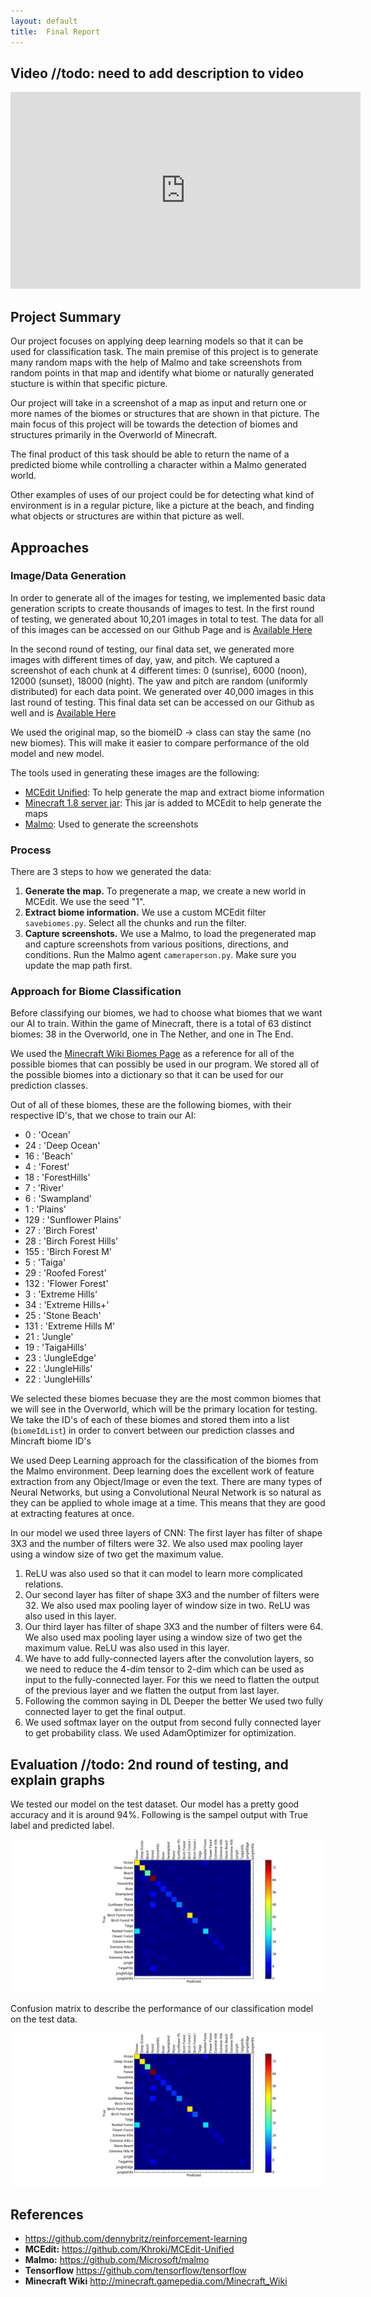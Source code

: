 ```yaml
---
layout: default
title:  Final Report
---
```


## Video //todo: need to add description to video

<iframe width="560" height="315" src="https://www.youtube.com/embed/iJBFe0ALHdc" frameborder="0" allowfullscreen></iframe>

## Project Summary

Our project focuses on applying deep learning models so that it can be used for classification task. The main premise of this project is to generate many random maps with the help of Malmo and take screenshots from random points in that map and identify what biome or naturally generated stucture is within that specific picture.

Our project will take in a screenshot of a map as input and return one or more names of the biomes or structures that are shown in that picture. The main focus of this project will be towards the detection of biomes and structures primarily in the Overworld of Minecraft. 

The final product of this task should be able to return the name of a predicted biome while controlling a character within a Malmo generated world.

Other examples of uses of our project could be for detecting what kind of environment is in a regular picture, like a picture at the beach, and finding what objects or structures are within that picture as well.


## Approaches

### Image/Data Generation
In order to generate all of the images for testing, we implemented basic data generation scripts to create thousands of images to test. In the first round of testing, we generated about 10,201 images in total to test. The data for all of this images can be accessed on our Github Page and is [Available Here](https://github.com/anahitab/A-Deep-Learning-Model-to-predict-frames-from-Malmo-Env-in-real-time/releases)

In the second round of testing, our final data set, we generated more images with different times of day, yaw, and pitch. We captured a screenshot of each chunk at 4 different times: 0 (sunrise), 6000 (noon), 12000 (sunset), 18000 (night). The yaw and pitch are random (uniformly distributed) for each data point. We generated over 40,000 images in this last round of testing. This final data set can be accessed on our Github as well and is [Available Here](https://github.com/anahitab/A-Deep-Learning-Model-to-predict-frames-from-Malmo-Env-in-real-time/releases/tag/v1.0.0)

We used the original map, so the biomeID -> class can stay the same (no new biomes). This will make it easier to compare performance of the old model and new model.

The tools used in generating these images are the following: 

* [MCEdit Unified](https://github.com/Khroki/MCEdit-Unified): To help generate the map and extract biome information
* [Minecraft 1.8 server jar](https://s3.amazonaws.com/Minecraft.Download/versions/1.8/minecraft_server.1.8.jar): This jar is added to MCEdit to help generate the maps
* [Malmo](https://github.com/Microsoft/malmo): Used to generate the screenshots

### Process
There are 3 steps to how we generated the data: 

1. **Generate the map.** To pregenerate a map, we create a new world in MCEdit. We use the seed "1".
2. **Extract biome information.** We use a custom MCEdit filter `savebiomes.py`. Select all the chunks and run the filter.
3. **Capture screenshots.** We use a Malmo, to load the pregenerated map and capture screenshots from various positions, directions, and conditions. Run the Malmo agent `cameraperson.py`. Make sure you update the map path first.

### Approach for Biome Classification

Before classifying our biomes, we had to choose what biomes that we want our AI to train. Within the game of Minecraft, there is a total of 63 distinct biomes: 38 in the Overworld, one in The Nether, and one in The End.

We used the [Minecraft Wiki Biomes Page](http://minecraft.gamepedia.com/Biome) as a reference for all of the possible biomes that can possibly be used in our program.
We stored all of the possible biomes into a dictionary so that it can be used for our prediction classes. 

Out of all of these biomes, these are the following biomes, with their respective ID's, that we chose to train our AI: 
 
* 0 : 'Ocean'
* 24 : 'Deep Ocean'
* 16 : 'Beach'
* 4 : 'Forest'
* 18 : 'ForestHills'
* 7 : 'River'
* 6 : 'Swampland'
* 1 : 'Plains'
* 129 : 'Sunflower Plains'
* 27 : 'Birch Forest'
* 28 : 'Birch Forest Hills'
* 155 : 'Birch Forest M'
* 5 : 'Taiga'
* 29 :  'Roofed Forest'
* 132 : 'Flower Forest'
* 3 : 'Extreme Hills'
* 34 : 'Extreme Hills+'
* 25 : 'Stone Beach'
* 131 : 'Extreme Hills M'
* 21 : 'Jungle'
* 19 : 'TaigaHills'
* 23 : 'JungleEdge'
* 22 : 'JungleHills'
* 22 : 'JungleHills'

We selected these biomes becuase they are the most common biomes that we will see in the Overworld, which will be the primary location for testing. 
We take the ID's of each of these biomes and stored them into a list (`biomeIdList`) in order to convert between our prediction classes and Mincraft biome ID's



We used Deep Learning approach for the classification of the biomes from the Malmo environment. Deep learning does the excellent work of feature extraction from any Object/Image or even the text.
There are many types of Neural Networks, but using a Convolutional Neural Network is so natural as they can be applied to whole image at a time. This means that they are good at extracting features at once.
 
In our model we used three layers of CNN:
The first layer has filter of shape 3X3 and the number of filters were 32. We also used max pooling layer using a window size of two get the maximum value.<br>
1. ReLU was also used so that it can model to learn more complicated relations.<br>
2. Our second layer has filter of shape 3X3 and the number of filters were 32. We also used max pooling layer of window size in two. ReLU was also used in this layer.
3. Our third layer has filter of shape 3X3 and the number of filters were 64. We also used max pooling layer using a window size of two get the maximum value. ReLU was also used in this layer.
4. We have to add fully-connected layers after the convolution layers, so we need to reduce the 4-dim tensor to 2-dim which can be used as input to the fully-connected layer. For this we need to flatten the output of the previous layer and we flatten the output from last layer.
5. Following the common saying in DL Deeper the better We used two fully connected layer to get the final output.
6. We used softmax layer on the output from second fully connected layer to get probability class. We used AdamOptimizer for optimization.



## Evaluation //todo: 2nd round of testing, and explain graphs 



We tested our model on the test dataset. Our model has a pretty good accuracy and it is around 94%. Following is the sampel output with True label and predicted label.


![Graph 1](https://raw.githubusercontent.com/anahitab/A-Deep-Learning-Model-to-predict-frames-from-Malmo-Env-in-real-time/master/docs/img/fig_2-1.png)


Confusion matrix to describe the performance of our classification model on the test data. 


![Graph 2](https://raw.githubusercontent.com/anahitab/A-Deep-Learning-Model-to-predict-frames-from-Malmo-Env-in-real-time/master/docs/img/fig_2-1.png)

## References

- <https://github.com/dennybritz/reinforcement-learning>
- **MCEdit:** <https://github.com/Khroki/MCEdit-Unified>
- **Malmo:** <https://github.com/Microsoft/malmo>
- **Tensorflow** <https://github.com/tensorflow/tensorflow>
- **Minecraft Wiki** <http://minecraft.gamepedia.com/Minecraft_Wiki>